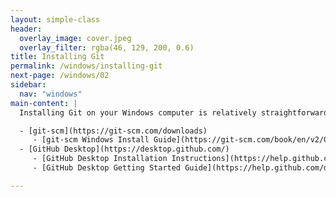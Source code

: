 ```yaml
---
layout: simple-class
header:
  overlay_image: cover.jpeg
  overlay_filter: rgba(46, 129, 200, 0.6)
title: Installing Git
permalink: /windows/installing-git
next-page: /windows/02
sidebar:
  nav: "windows"
main-content: |
  Installing Git on your Windows computer is relatively straightforward. You can either download Git from git-scm or use install the GUI Git platform built with :heart: GitHub Desktop by GitHub. Once you have downloaded either installation option,  

  - [git-scm](https://git-scm.com/downloads)
     - [git-scm Windows Install Guide](https://git-scm.com/book/en/v2/Getting-Started-Installing-Git)
  - [GitHub Desktop](https://desktop.github.com/)
     - [GitHub Desktop Installation Instructions](https://help.github.com/desktop/guides/getting-started/installing-github-desktop/#platform-windows)
     - [GitHub Desktop Getting Started Guide](https://help.github.com/desktop/guides/getting-started/)

---
```

